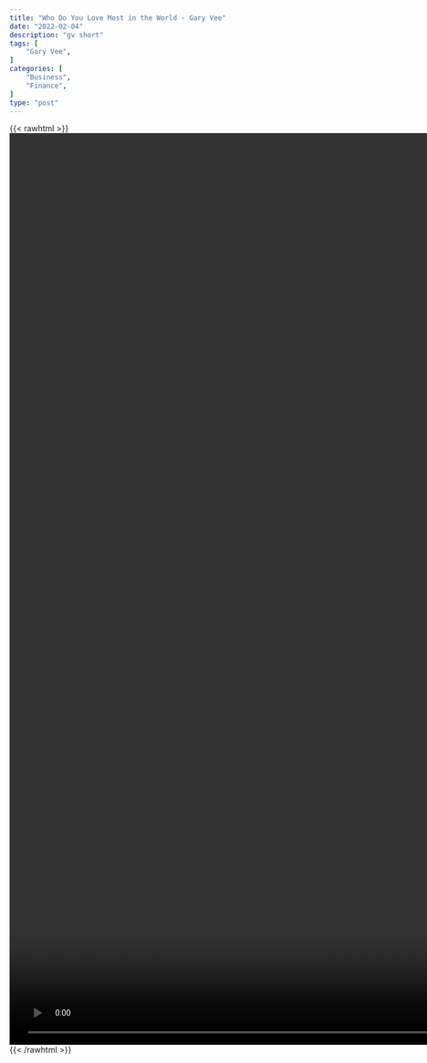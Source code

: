 ```yaml
---
title: "Who Do You Love Most in the World - Gary Vee"
date: "2022-02-04"
description: "gv short"
tags: [
    "Gary Vee",
]
categories: [
    "Business",
    "Finance",
]
type: "post"
---
```

{{< rawhtml >}}
    <video style="height:40vh;width:auto" overflow="hidden" controls>
        <source src="https://clips.dev00ps.com/Gary%20Vee/%E2%80%9CWho%20Do%20You%20Love%20Most%20In%20The%20World%E2%80%9D%20-%20Gary%20Vee%20shorts%20garyvee.mp4" type="video/mp4"> 
    </video>
{{< /rawhtml >}}